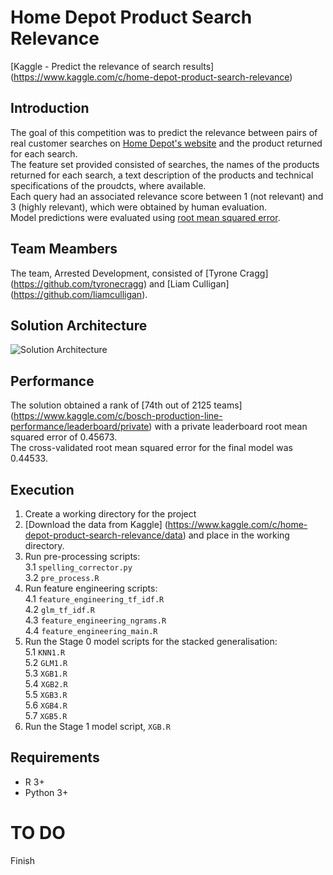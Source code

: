 # Home Depot Product Search Relevance
[Kaggle - Predict the relevance of search results] (https://www.kaggle.com/c/home-depot-product-search-relevance)

## Introduction
The goal of this competition was to predict the relevance between pairs of real customer searches on [Home Depot's website](http://www.homedepot.com) and the product returned for each search. <br> The feature set provided consisted of searches, the names of the products returned for each search, a text description of the products and technical specifications of the proudcts, where available. <br>
Each query had an associated relevance score between 1 (not relevant) and 3 (highly relevant), which were obtained by human evaluation. <br> Model predictions were evaluated using [root mean squared error](https://www.kaggle.com/wiki/RootMeanSquaredError).

## Team Meambers
The team, Arrested Development, consisted of [Tyrone Cragg] (https://github.com/tyronecragg) and [Liam Culligan] (https://github.com/liamculligan).

## Solution Architecture
![Solution Architecture](https://github.com/liamculligan/home-depot-product-search-relevance/blob/master/Solution-Architecture.jpg?raw=true "Solution Architecture")

## Performance
The solution obtained a rank of [74th out of 2125 teams] (https://www.kaggle.com/c/bosch-production-line-performance/leaderboard/private) with a private leaderboard root mean squared error of 0.45673. <br> The cross-validated root mean squared error for the final model was 0.44533.

## Execution
1. Create a working directory for the project <br>
2. [Download the data from Kaggle] (https://www.kaggle.com/c/home-depot-product-search-relevance/data) and place in the working directory.
3. Run pre-processing scripts: <br>
3.1 `spelling_corrector.py` <br>
3.2 `pre_process.R` <br>
4. Run feature engineering scripts: <br>
4.1 `feature_engineering_tf_idf.R` <br>
4.2 `glm_tf_idf.R` <br>
4.3 `feature_engineering_ngrams.R` <br>
4.4 `feature_engineering_main.R` <br>
5. Run the Stage 0 model scripts for the stacked generalisation: <br>
5.1 `KNN1.R`<br>
5.2 `GLM1.R` <br>
5.3 `XGB1.R` <br>
5.4 `XGB2.R` <br>
5.5 `XGB3.R` <br>
5.6 `XGB4.R` <br>
5.7 `XGB5.R` <br>
6. Run the Stage 1 model script, `XGB.R`

## Requirements
* R 3+
* Python 3+

# TO DO
Finish
